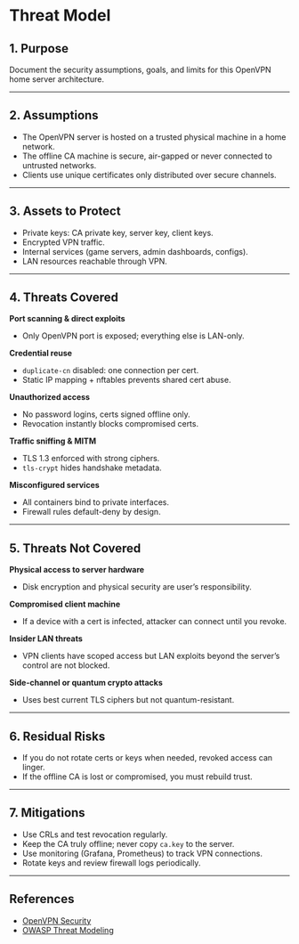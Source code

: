 # Threat Model

## 1. Purpose
Document the security assumptions, goals, and limits for this OpenVPN home server architecture.

---

## 2. Assumptions
- The OpenVPN server is hosted on a trusted physical machine in a home network.
- The offline CA machine is secure, air-gapped or never connected to untrusted networks.
- Clients use unique certificates only distributed over secure channels.

---

## 3. Assets to Protect
- Private keys: CA private key, server key, client keys.
- Encrypted VPN traffic.
- Internal services (game servers, admin dashboards, configs).
- LAN resources reachable through VPN.

---

## 4. Threats Covered
 **Port scanning & direct exploits**
- Only OpenVPN port is exposed; everything else is LAN-only.

 **Credential reuse**
- `duplicate-cn` disabled: one connection per cert.
- Static IP mapping + nftables prevents shared cert abuse.

 **Unauthorized access**
- No password logins, certs signed offline only.
- Revocation instantly blocks compromised certs.

 **Traffic sniffing & MITM**
- TLS 1.3 enforced with strong ciphers.
- `tls-crypt` hides handshake metadata.

 **Misconfigured services**
- All containers bind to private interfaces.
- Firewall rules default-deny by design.

---

## 5. Threats Not Covered
 **Physical access to server hardware**
- Disk encryption and physical security are user’s responsibility.

 **Compromised client machine**
- If a device with a cert is infected, attacker can connect until you revoke.

 **Insider LAN threats**
- VPN clients have scoped access but LAN exploits beyond the server’s control are not blocked.

 **Side-channel or quantum crypto attacks**
- Uses best current TLS ciphers but not quantum-resistant.

---

## 6. Residual Risks
- If you do not rotate certs or keys when needed, revoked access can linger.
- If the offline CA is lost or compromised, you must rebuild trust.

---

## 7. Mitigations
- Use CRLs and test revocation regularly.
- Keep the CA truly offline; never copy `ca.key` to the server.
- Use monitoring (Grafana, Prometheus) to track VPN connections.
- Rotate keys and review firewall logs periodically.

---

## References
- [OpenVPN Security](https://openvpn.net/community-resources/security-overview/)
- [OWASP Threat Modeling](https://owasp.org/www-community/Threat_Modeling)
